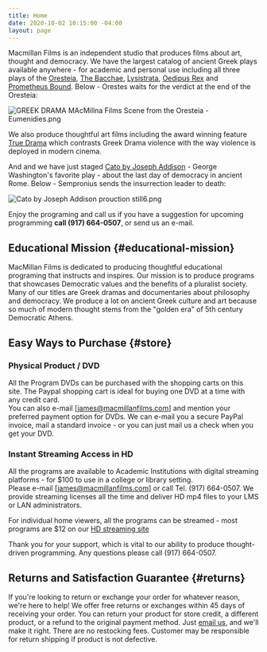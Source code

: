 ```yaml
---
title: Home
date: 2020-10-02 10:15:00 -04:00
layout: page
---
```


Macmillan Films is an independent studio that produces films about art, thought and democracy. We have the largest catalog of ancient Greek plays available anywhere - for academic and personal use including all three plays of the [Oresteia](https://www.macmillanfilms.com/programs/the-oresteia/), [The Bacchae](https://www.macmillanfilms.com/programs/the-bacchae/), [Lysistrata](https://www.macmillanfilms.com/programs/lysistrata-feature-film/), [Oedipus Rex](https://www.macmillanfilms.com/programs/oedipus-rex/) and [Prometheus Bound](https://www.macmillanfilms.com/programs/prometheus-bound/). Below - Orestes waits for the verdict at the end of the Oresteia:

![GREEK DRAMA MAcMillna Films Scene from the Oresteia - Eumenidies.png](/uploads/GREEK%20DRAMA%20MAcMillna%20Films%20Scene%20from%20the%20Oresteia%20-%20Eumenidies.png)

We also produce thoughtful art films including the award winning feature [True Drama](//TrueDramaMovie.com) which contrasts Greek Drama violence with the way violence is deployed in modern cinema.

And and we have just staged  [Cato by Joseph Addison](https://www.macmillanfilms.com/programs/cato) - George Washington's favorite play - about the last day of democracy in ancient Rome. Below - Sempronius sends the insurrection leader to death:

![Cato by Joseph Addison prouction still6.png](/uploads/Cato%20by%20Joseph%20Addison%20prouction%20still6.png)

Enjoy the programing and call us if you have a suggestion for upcoming programming **call (917) 664-0507**, or send us an e-mail.

## Educational Mission {#educational-mission}

MacMillan Films is dedicated to producing thoughtful educational programing that instructs and inspires. Our mission is to produce programs that showcases Democratic values and the benefits of a pluralist society. Many of our titles are Greek dramas and documentaries about philosophy and democracy. We produce a lot on ancient Greek culture and art because so much of modern thought stems from the "golden era" of 5th century Democratic Athens.

## Easy Ways to Purchase {#store}

### Physical Product / DVD

All the Program DVDs can be purchased with the shopping carts on this site. The Paypal shopping cart is ideal for buying one DVD at a time with any credit card.\
You can also e-mail \[james@macmillanfilms.com\] and mention your preferred payment option for DVDs. We can e-mail you a secure PayPal invoice, mail a standard invoice - or you can just mail us a check when you get your DVD.

### Instant Streaming Access in HD

All the programs are available to Academic Institutions with digital streaming platforms - for $100 to use in a college or library setting.\
Please e-mail \[james@macmillanfilms.com\] or call Tel. (917) 664-0507.
We provide streaming licenses all the time and deliver HD mp4 files to your LMS or LAN administrators.

For individual home viewers, all the programs can be streamed - most programs are $12  on our [HD streaming site](https://macmillanfilms.gumroad.com/) 

Thank you for your support, which is vital to our ability to produce thought-driven programming. Any questions please call (917) 664-0507.

## Returns and Satisfaction Guarantee {#returns}

If you're looking to return or exchange your order for whatever reason, we're here to help! We offer free returns or exchanges within 45 days of receiving your order. You can return your product for store credit, a different product, or a refund to the original payment method. Just [email us](mailto:james@macmillanfilms.com), and we'll make it right. There are no restocking fees. Customer may be responsible for return shipping if product is not defective.
